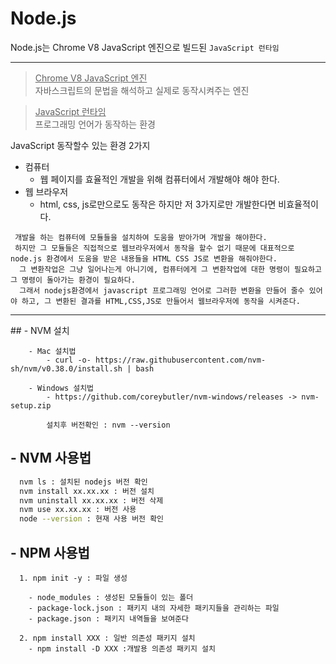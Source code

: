 # Node.js

Node.js는 Chrome V8 JavaScript 엔진으로 빌드된 `JavaScript 런타임`

<hr />

> <u>Chrome V8 JavaScript 엔진</u>  
>  자바스크립트의 문법을 해석하고 실제로 동작시켜주는 엔진

> <u>JavaScript 런타임</u>  
>  프로그래밍 언어가 동작하는 환경

JavaScript 동작할수 있는 환경 2가지

- 컴퓨터
  - 웹 페이지를 효율적인 개발을 위해 컴퓨터에서 개발해야 해야 한다.
- 웹 브라우저
  - html, css, js로만으로도 동작은 하지만 저 3가지로만 개발한다면 비효율적이다.

```planetext
 개발을 하는 컴퓨터에 모듈들을 설치하여 도움을 받아가며 개발을 해야한다.
 하지만 그 모듈들은 직접적으로 웹브라우저에서 동작을 할수 없기 때문에 대표적으로 node.js 환경에서 도움을 받은 내용들을 HTML CSS JS로 변환을 해줘야한다.
  그 변환작업은 그냥 일어나는게 아니기에, 컴퓨터에게 그 변환작업에 대한 명령이 필요하고 그 명령이 돌아가는 환경이 필요하다.
  그래서 nodejs환경에서 javascript 프로그래밍 언어로 그러한 변환을 만들어 줄수 있어야 하고, 그 변환된 결과를 HTML,CSS,JS로 만들어서 웹브라우저에 동작을 시켜준다.
```

<hr/>
## - NVM 설치

```plaintext
    - Mac 설치법
        - curl -o- https://raw.githubusercontent.com/nvm-sh/nvm/v0.38.0/install.sh | bash

    - Windows 설치법
        - https://github.com/coreybutler/nvm-windows/releases -> nvm-setup.zip

        설치후 버전확인 : nvm --version
```

## - NVM 사용법

```bash
  nvm ls : 설치된 nodejs 버전 확인
  nvm install xx.xx.xx : 버전 설치
  nvm uninstall xx.xx.xx : 버전 삭제
  nvm use xx.xx.xx : 버전 사용
  node --version : 현재 사용 버전 확인
```

## - NPM 사용법

```plaintext
  1. npm init -y : 파일 생성

    - node_modules : 생성된 모듈들이 있는 폴더
    - package-lock.json : 패키지 내의 자세한 패키지들을 관리하는 파일
    - package.json : 패키지 내역들을 보여준다

  2. npm install XXX : 일반 의존성 패키지 설치
    - npm install -D XXX :개발용 의존성 패키지 설치
```
